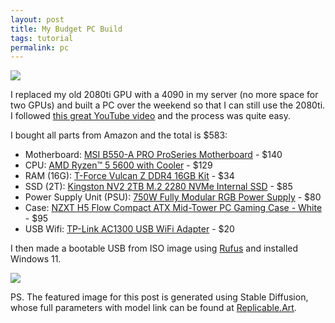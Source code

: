 ```yaml
---
layout: post
title: My Budget PC Build
tags: tutorial
permalink: pc
---
```


<img class="mx-auto" src="https://github.com/harrywang/harrywang.github.io/assets/595772/c3fbe3d1-6563-44ef-b06c-6ba9f0f0c275">

I replaced my old 2080ti GPU with a 4090 in my server (no more space for two GPUs) and built a PC over the weekend so that I can still use the 2080ti. I followed [this great YouTube video](https://www.youtube.com/watch?v=vUu7N8tq4RE) and the process was quite easy.

I bought all parts from Amazon and the total is $583:
- Motherboard: [MSI B550-A PRO ProSeries Motherboard](https://www.amazon.com/gp/product/B089CZSQB4/) - $140
- CPU: [AMD Ryzen™ 5 5600 with Cooler](https://www.amazon.com/gp/product/B09VCHR1VH/) - $129
- RAM (16G): [T-Force Vulcan Z DDR4 16GB Kit](https://www.amazon.com/gp/product/B07T637L7T/) - $34
- SSD (2T): [Kingston NV2 2TB M.2 2280 NVMe Internal SSD](https://www.amazon.com/gp/product/B0BDTC589G/) - $85
- Power Supply Unit (PSU): [750W Fully Modular RGB Power Supply](https://www.amazon.com/gp/product/B0BWJMDR6N/) - $80
- Case: [NZXT H5 Flow Compact ATX Mid-Tower PC Gaming Case - White](https://www.amazon.com/gp/product/B0B6YHDB2Y) - $95
- USB Wifi: [TP-Link AC1300 USB WiFi Adapter](https://www.amazon.com/gp/product/B07P6N2TZH) - $20

I then made a bootable USB from ISO image using [Rufus](https://rufus.ie/en/) and installed Windows 11. 

<img class="mx-auto" src="https://github.com/harrywang/harrywang.github.io/assets/595772/c113ba49-e5a4-4d0a-abbe-d40ff6bdce9d">

PS. The featured image for this post is generated using Stable Diffusion, whose full parameters with model link can be found at [Replicable.Art](https://replicable.art/asset/64301d2e38888d0da5220944).
